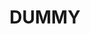 ---
title: DUMMY
keywords: duummy.Dummy, Dummy text
last_updated: 
tags: 
summary: "dummy"
sidebar: mydoc_sidebar
permalink: mydoc_while_loop.html
folder: mydoc
---